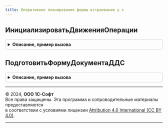 ```yaml
---
title: Оперативное планирование формы встраивание у х
---
```



## ИнициализироватьДвиженияОперации
<details style="margin: 1em 0; padding: 0.5em; border: 1px solid #ccc; border-radius: 6px;">

<summary style="font-weight: bold; cursor: pointer;">Описание, пример вызова</summary>

```bsl

Процедура ИнициализироватьДвиженияОперации(ТабличнаяЧасть, Знач ВидБюджета, Знач ДобавлятьНовуюСтроку = Истина) Экспорт
```

Пример вызова
```bsl
ОперативноеПланированиеФормыВстраиваниеУХ.ИнициализироватьДвиженияОперации(ТабличнаяЧасть, ВидБюджета, ДобавлятьНовуюСтроку);
```
</details>

## ПодготовитьФормуДокументаДДС
<details style="margin: 1em 0; padding: 0.5em; border: 1px solid #ccc; border-radius: 6px;">

<summary style="font-weight: bold; cursor: pointer;">Описание, пример вызова</summary>

```bsl

Процедура ПодготовитьФормуДокументаДДС(Форма) Экспорт
```

Пример вызова
```bsl
ОперативноеПланированиеФормыВстраиваниеУХ.ПодготовитьФормуДокументаДДС(Форма) 
```
</details>

---

© 2024, **ООО 1С-Софт**  
Все права защищены. Эта программа и сопроводительные материалы предоставляются  
в соответствии с условиями лицензии [Attribution 4.0 International (CC BY 4.0)](https://creativecommons.org/licenses/by/4.0/legalcode).

---

